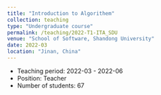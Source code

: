```yaml
---
title: "Introduction to Algorithem"
collection: teaching
type: "Undergraduate course"
permalink: /teaching/2022-T1-ITA_SDU
venue: "School of Software, Shandong University"
date: 2022-03
location: "Jinan, China"
---
```

* Teaching period: 2022-03 - 2022-06
* Position: Teacher
* Number of students: 67
<!-- * Course Profile: [Download](https://vm.civeng.unsw.edu.au/courseprofiles/2019/2019-T1_CVEN3501x7193.pdf) -->
